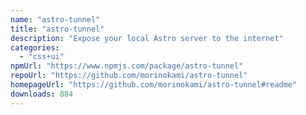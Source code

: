 ```yaml
---
name: "astro-tunnel"
title: "astro-tunnel"
description: "Expose your local Astro server to the internet"
categories:
  - "css+ui"
npmUrl: "https://www.npmjs.com/package/astro-tunnel"
repoUrl: "https://github.com/morinokami/astro-tunnel"
homepageUrl: "https://github.com/morinokami/astro-tunnel#readme"
downloads: 884
---
```

